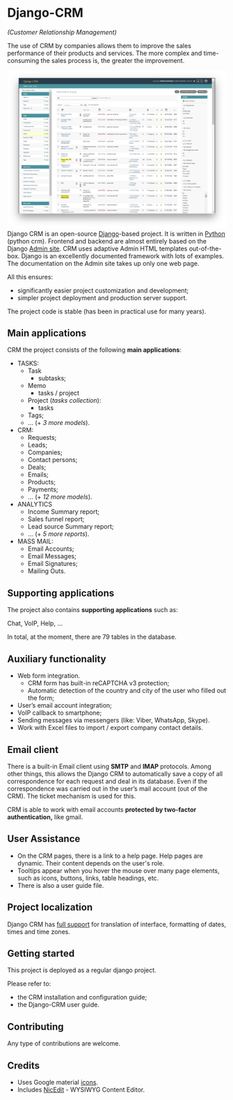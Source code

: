 ﻿# <a name="_1j2nz82cafxg"></a>Django-CRM

*(Customer Relationship Management)*

The use of CRM by companies allows them to improve the sales performance of their products and services. The more complex and time-consuming the sales process is, the greater the improvement.

![](docs/pics/deals_screenshot.png)
Django CRM is an open-source [Django](https://www.djangoproject.com/start/overview/)-based project. It is written in [Python](https://www.python.org) (python crm).
Frontend and backend are almost entirely based on the Django [Admin site](https://docs.djangoproject.com/en/dev/ref/contrib/admin/).
CRM uses adaptive Admin HTML templates out-of-the-box.
Django is an excellently documented framework with lots of examples.
The documentation on the Admin site takes up only one web page.

All this ensures:
- significantly easier project customization and development;
- simpler project deployment and production server support.

The project code is stable (has been in practical use for many years).

## <a name="_lut8yyphyz5w"></a>Main applications
CRM the project consists of the following **main applications**:

- TASKS:
  - Task
    - subtasks;
  - Memo
    - tasks / project
  - Project (*tasks collection*):
    - tasks
  - Tags;
  - … (+ *3 more models*).
- CRM:
  - Requests;
  - Leads;
  - Companies;
  - Contact persons;
  - Deals;
  - Emails;
  - Products;
  - Payments;
  - … (+ *12 more models*).
- ANALYTICS
  - Income Summary report;
  - Sales funnel report;
  - Lead source Summary report;
  - … (+ *5 more reports*).
- MASS MAIL:
  - Email Accounts;
  - Email Messages;
  - Email Signatures;
  - Mailing Outs.

## <a name="_4qdj55n3d9nr"></a>Supporting applications
The project also contains **supporting applications** such as:

Chat, VoIP, Help, …

In total, at the moment, there are 79 tables in the database.

## <a name="_1ivb2zqc88l3"></a>Auxiliary functionality
- Web form integration.
  - CRM form has built-in reCAPTCHA v3 protection;
  - Automatic detection of the country and city of the user who filled out the form;
- User’s email account integration;
- VoIP callback to smartphone;
- Sending messages via messengers (like: Viber, WhatsApp, Skype).
- Work with Excel files to import / export company contact details.

## <a name="_pbnixmokjxq6"></a>Email client
There is a built-in Email client using **SMTP** and **IMAP** protocols.
Among other things, this allows the Django CRM to automatically save a copy of all correspondence for each request and deal in its database. Even if the correspondence was carried out in the user’s mail account (out of the CRM). The ticket mechanism is used for this.

CRM is able to work with email accounts **protected by two-factor authentication,** like gmail.

## <a name="_aao76z38b40y"></a>User Assistance
- On the CRM pages, there is a link to a help page.
  Help pages are dynamic. Their content depends on the user's role.
- Tooltips appear when you hover the mouse over many page elements, such as icons, buttons, links, table headings, etc.
- There is also a user guide file.

## <a name="_14d3vmjc7j3f"></a>Project localization

Django CRM has [full support](https://docs.djangoproject.com/en/dev/topics/i18n/) for translation of interface, formatting of dates, times and time zones.

## <a name="_gho5ftcpdfoq"></a>Getting started

This project is deployed as a regular django project.

Please refer to:
- the CRM  installation and configuration guide;
- the Django-CRM user guide.

## <a name="_eug0qcvc0jxj"></a>Contributing
Any type of contributions are welcome.

## <a name="_y1bcb2krtrk"></a>Credits

- Uses Google material [icons](https://fonts.google.com/icons).
- Includes [NicEdit](https://nicedit.com) - WYSIWYG Content Editor.

